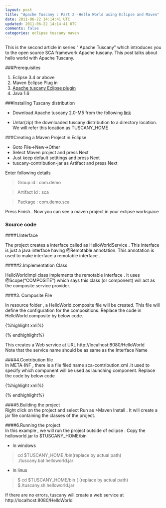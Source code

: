 ```yaml
---           
layout: post
title: "Apache Tuscany : Part 2 -Hello World using Eclipse and Maven"
date: 2011-06-22 14:14:41 UTC
updated: 2011-06-22 14:14:41 UTC
comments: false
categories: eclipse tuscany maven
---
```


This is the second article in series “ Apache Tuscany” which introduces you to the open source SCA framework Apache tuscany. This post talks about hello world with Apache Tuscany.

###Prerequisites

1. Eclipse 3.4 or above
2. Maven Eclipse Plug in
3. [Apache tuscany Eclipse plugin](apache-tuscany-part-1-installing-tuscany-plug-in-in-eclipse.html)
4. Java 1.6

###Installing Tuscany distribution

* Download Apache tuscany 2.0-M5 from the following [link](http://tuscany.apache.org/sca-java-2x-releases.html)

*  Untar(zip) the downloaded tuscany distribution to a directory location. We will refer this location as TUSCANY_HOME

###Creating a Maven Project in Eclipse

* Goto File->New->Other 
* Select Maven project and press Next
* Just keep default setttings and press Next
* tuscany-contribution-jar as Artifact and press Next

Enter following details

> Group id : com.demo

> Artifact Id : sca

>Package : com.demo.sca

Press Finish . Now you can see a maven project in your eclipse workspace

### Source code

####1.Interface

The project creates a interface called as HelloWorldService . This interface is just a java interface having @Remotable annotation. This annotation is used to make interface a remotable interface .

#####2.Implementation Class

HelloWorldImpl class implements the remotable interface . It uses @Scope(“COMPOSITE”) which says this class (or component) will act as the composite service provider.

####3. Composite File

In resource folder , a HelloWorld.composite file will be created. This file will define the configuration for the compositions. Replace the code in HelloWorld.composite by below code.

{%highlight xml%}
<?xml version="1.0" encoding="UTF-8"?>
<composite xmlns="http://docs.oasis-open.org/ns/opencsa/sca/200912"
xmlns:tuscany="http://tuscany.apache.org/xmlns/sca/1.1"
targetNamespace="http://com.demo.sca"
name="hello-sca2">

<component name="HelloworldComponent">
<implementation.java class="com.demo.sca.HelloworldImpl"/>
<service name="HelloworldService">
<interface.java interface="com.demo.sca.HelloworldService" />
<binding.ws uri="http://localhost:8080/HelloWorld" />
</service>
</component>

</composite>
{% endhighlight%}

This creates a Web service at URL http://localhost:8080/HelloWorld  
Note that the service name should be as same as the Interface Name


####4.Contribution file  
In META-INF , there is a file filed name sca-contribution.xml .It used to specify which component will be used as launching component. Replace the code by below code

{%highlight xml%}
<?xml version="1.0" encoding="UTF-8"?>

<contribution xmlns="http://docs.oasis-open.org/ns/opencsa/sca/200912"
xmlns:sample="http://com.demo.sca">
<deployable composite="sample:hello-sca2"/>
</contribution>
{% endhighlight%}

####5.Building the project  
Right click on the project and select Run as >Maven Install . It will create a jar file containing the classes of the project.

####6.Running the project  
In this example , we will run the project outside of eclipse . Copy the helloworld.jar to $TUSCANY_HOME/bin

* In windows  

> cd $TUSCANY_HOME /bin(replace by actual path)  
>  ./tuscany.bat helloworld.jar

* In linux     

> $ cd $TUSCANY_HOME/bin ( (replace by actual path)  
>  $./tuscany.sh helloworld.jar


If there are no errors, tuscany will create a web service at http://localhost:8080/HelloWorld



